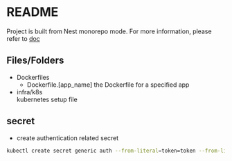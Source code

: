 # README

Project is built from Nest monorepo mode. For more information, please refer to [doc](https://docs.nestjs.com/cli/monorepo)

## Files/Folders

- Dockerfiles
  - Dockerfile.[app_name] the Dockerfile for a specified app
- infra/k8s <br>
  kubernetes setup file

## secret

- create authentication related secret

```sh
kubectl create secret generic auth --from-literal=token=token --from-literal=tokenExpiresIn=7d --from-literal=access=access --from-literal=accessExpiresIn=1h
```
